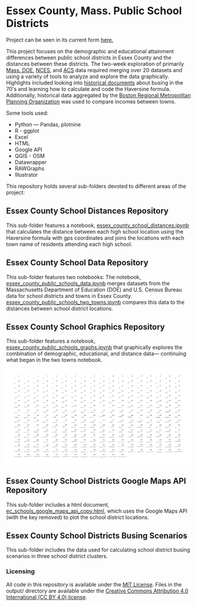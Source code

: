 # Essex County, Mass. Public School Districts

Project can be seen in its current form [here.](https://semerriam.github.io/pj_ec_schools.html)

This project focuses on the demographic and educational attainment differences between public school districts in Essex County and the distances between these districts. The two-week exploration of primarily [Mass. DOE](https://profiles.doe.mass.edu/state_report/), [NCES](https://nces.ed.gov/ccd/schoolsearch/school_list.asp?Search=1&DistrictID=2506660/), and [ACS](https://www.census.gov/quickfacts/) data required merging over 20 datasets and using a variety of tools to analyze and explore the data graphically. Highlights included looking into [historical documents](https://books.google.com/books?id=dc9ygP8aoS0C&pg=PA87&lpg=PA87&dq=%E2%80%9Cthe+racial+balance+in+all+citywide+schools+shall+be+reflective+of+the+total+student+population+in+the+Boston+Public+School+system,+with+a+5+percent+leeway+in+white+or+minority+enrollments.+For+example,+white+students+represent+51+percent+of+the+city%E2%80%99s+student,+so+white+enrollment+could+number+from+56+to+46+percent+at+any+citywide+school.+Black+and+other+minority+students,+who+are+49+percent+of+the+city%E2%80%99s+total+school+enrollment,+may+range+from+54+to+44+percent+of+enrollment+at+individual+citywide+schools.%E2%80%9D&source=bl&ots=MbLuoeScuY&sig=ACfU3U18zuk8VRN21Pd9r1y5LFlgseRaDw&hl=en&sa=X&ved=2ahUKEwjhz5Cqj-71AhWIT98KHZb3AN0Q6AF6BAgCEAM#v=onepage&q=%E2%80%9Cthe%20racial%20balance%20in%20all%20citywide%20schools%20shall%20be%20reflective%20of%20the%20total%20student%20population%20in%20the%20Boston%20Public%20School%20system%2C%20with%20a%205%20percent%20leeway%20in%20white%20or%20minority%20enrollments.%20For%20example%2C%20white%20students%20represent%2051%20percent%20of%20the%20city%E2%80%99s%20student%2C%20so%20white%20enrollment%20could%20number%20from%2056%20to%2046%20percent%20at%20any%20citywide%20school.%20Black%20and%20other%20minority%20students%2C%20who%20are%2049%20percent%20of%20the%20city%E2%80%99s%20total%20school%20enrollment%2C%20may%20range%20from%2054%20to%2044%20percent%20of%20enrollment%20at%20individual%20citywide%20schools.%E2%80%9D&f=false) about busing in the 70's and learning how to calculate and code the Haversine formula. Additionally, historical data aggregated by the [Boston Regional Metropolitan Planning Organization](https://www.ctps.org/node/3280/) was used to compare incomes between towns. 

Some tools used:
- Python — Pandas, plotnine
- R - ggplot
- Excel
- HTML
- Google API
- QGIS - OSM 
- Datawrapper
- RAWGraphs
- Illustrator



This repository holds several sub-folders devoted to different areas of the project:

## Essex County School Distances Repository
This sub-folder features a notebook, [essex_county_school_distances.ipynb](ec_school_distances/essex_county_school_distances.ipynb) that calculates the distance between each high school location using the Haversine formula with gps coordinates and joins the locations with each town name of residents attending each high school.

## Essex County School Data Repository
This sub-folder features two notebooks: The notebook, [essex_county_public_schools_data.ipynb](ec-school-data/essex_county_public_schools_data.ipynb) merges datasets from the Massachusetts Department of Education (DOE) and U.S. Census Bureau data for school districts and towns in Essex County. [essex_county_public_schools_two_towns.ipynb](ec-school-data/essex_county_public_schools_two_towns.ipynb) compares this data to the distances between school district locations. 

## Essex County School Graphics Repository
This sub-folder features a notebook, [essex_county_public_schools_graphs.ipynb](ec_school_graphics/essex_county_public_schools_graphs.ipynb) that graphically explores the combination of demographic, educational, and distance data— continuing what began in the two towns notebook. 

![essex-country-school-districts-combos.png](ec_school_graphics/essex-country-school-districts-combos.png)

## Essex County School Districts Google Maps API Repository
This sub-folder includes a html document, [ec_schools_google_maps_api_copy.html](ec-school-districts-google-maps-api/ec_schools_google_maps_api_copy.html), which uses the Google Maps API (with the key removed) to plot the school district locations.

## Essex County School Districts Busing Scenarios
This sub-folder includes the data used for calculating school district busing scenarios in three school district clusters.

### Licensing
All code in this repository is available under the [MIT License](https://opensource.org/licenses/MIT). Files in the output/ directory are available under the [Creative Commons Attribution 4.0 International (CC BY 4.0) license](https://creativecommons.org/licenses/by/4.0/).

